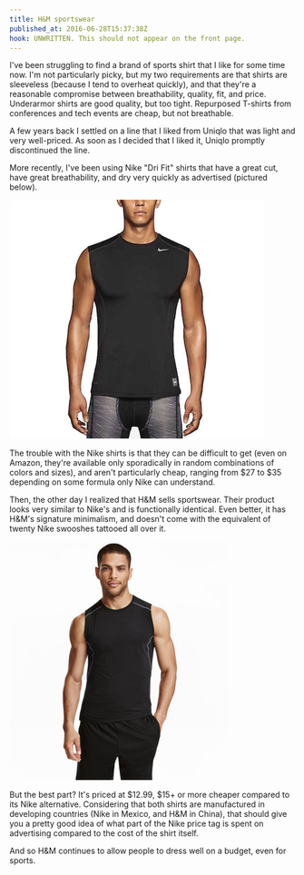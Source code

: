 ```yaml
---
title: H&M sportswear
published_at: 2016-06-28T15:37:38Z
hook: UNWRITTEN. This should not appear on the front page.
---
```


I've been struggling to find a brand of sports shirt that I like for some time
now. I'm not particularly picky, but my two requirements are that shirts are
sleeveless (because I tend to overheat quickly), and that they're a reasonable
compromise between breathability, quality, fit, and price. Underarmor shirts
are good quality, but too tight. Repurposed T-shirts from conferences and tech
events are cheap, but not breathable.

A few years back I settled on a line that I liked from Uniqlo that was light
and very well-priced. As soon as I decided that I liked it, Uniqlo promptly
discontinued the line.

More recently, I've been using Nike "Dri Fit" shirts that have a great cut,
have great breathability, and dry very quickly as advertised (pictured below).

![Nike sleeveless](/assets/images/fragments/hm-sportswear/nike.jpg)

The trouble with the Nike shirts is that they can be difficult to get (even on
Amazon, they're available only sporadically in random combinations of colors
and sizes), and aren't particularly cheap, ranging from $27 to $35 depending on
some formula only Nike can understand.

Then, the other day I realized that H&M sells sportswear. Their product looks
very similar to Nike's and is functionally identical. Even better, it has H&M's
signature minimalism, and doesn't come with the equivalent of twenty Nike
swooshes tattooed all over it.

![H&M sleeveless](/assets/images/fragments/hm-sportswear/hm.jpg)

But the best part? It's priced at $12.99, $15+ or more cheaper compared to its
Nike alternative. Considering that both shirts are manufactured in developing
countries (Nike in Mexico, and H&M in China), that should give you a pretty
good idea of what part of the Nike price tag is spent on advertising compared to
the cost of the shirt itself.

And so H&M continues to allow people to dress well on a budget, even for
sports.
